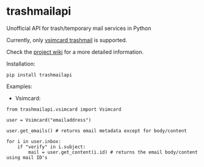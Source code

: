 # trashmailapi

Unofficial API for trash/temporary mail services in Python

Currently, only [vsimcard trashmail](https://vsimcard.com/trashmails.php) is supported.

Check the [project wiki](https://codeberg.org/m3r/trashmailapi/wiki) for a more detailed information.

Installation:

`pip install trashmailapi`

Examples:

- Vsimcard:
```
from trashmailapi.vsimcard import Vsimcard

user = Vsimcard("emailaddress")

user.get_emails() # returns email metadata except for body/content

for i in user.inbox:
    if "verify" in i.subject:
        mail = user.get_content(i.id) # returns the email body/content using mail ID's
```
